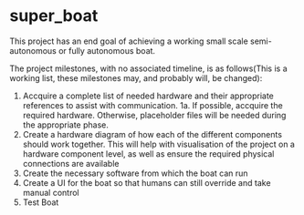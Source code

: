 # super_boat
This project has an end goal of achieving a working small scale semi-autonomous or fully autonomous boat. 

The project milestones, with no associated timeline, is as follows(This is a working list, these milestones may, and probably will, be changed):

1. Accquire a complete list of needed hardware and their appropriate references to assist with communication.
1a. If possible, accquire the required hardware. Otherwise, placeholder files will be needed during the appropriate phase.
2. Create a hardware diagram of how each of the different components should work together. This will help with visualisation of the project on a hardware component level, as well as ensure the required physical connections are available
3. Create the necessary software from which the boat can run
4. Create a UI for the boat so that humans can still override and take manual control
5. Test Boat
